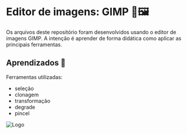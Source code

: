 
# Editor de imagens: GIMP 🦊🖼

Os arquivos deste repositório foram desenvolvidos usando o editor de imagens GIMP. A intenção é aprender de forma didática como aplicar as principais ferramentas. 



## Aprendizados 🤯

Ferramentas utilizadas: 
* seleção
* clonagem
* transformação
* degrade
* pincel


![Logo](https://upload.wikimedia.org/wikipedia/commons/thumb/4/45/The_GIMP_icon_-_gnome.svg/640px-The_GIMP_icon_-_gnome.svg.png)

